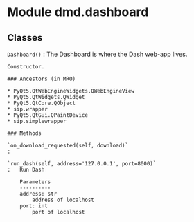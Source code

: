 Module dmd.dashboard
====================

Classes
-------

`Dashboard()`
:   The Dashboard is where the Dash web-app lives.
    
    Constructor.

    ### Ancestors (in MRO)

    * PyQt5.QtWebEngineWidgets.QWebEngineView
    * PyQt5.QtWidgets.QWidget
    * PyQt5.QtCore.QObject
    * sip.wrapper
    * PyQt5.QtGui.QPaintDevice
    * sip.simplewrapper

    ### Methods

    `on_download_requested(self, download)`
    :

    `run_dash(self, address='127.0.0.1', port=8000)`
    :   Run Dash
        
        Parameters
        ----------
        address: str
            address of localhost
        port: int
            port of localhost